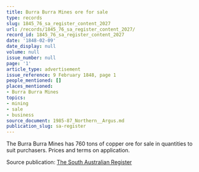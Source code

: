 ```yaml
---
title: Burra Burra Mines ore for sale
type: records
slug: 1845_76_sa_register_content_2027
url: /records/1845_76_sa_register_content_2027/
record_id: 1845_76_sa_register_content_2027
date: '1848-02-09'
date_display: null
volume: null
issue_number: null
page: '1'
article_type: advertisement
issue_reference: 9 February 1848, page 1
people_mentioned: []
places_mentioned:
- Burra Burra Mines
topics:
- mining
- sale
- business
source_document: 1985-87_Northern__Argus.md
publication_slug: sa-register
---
```


The Burra Burra Mines has 760 tons of copper ore for sale in quantities to suit purchasers.  Prices and terms on application.

Source publication: [The South Australian Register](/publications/sa-register/)
